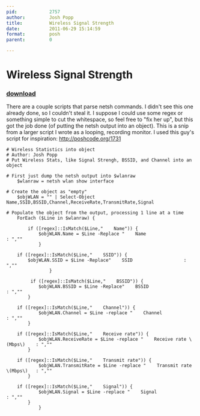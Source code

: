 ```yaml
---
pid:            2757
author:         Josh Popp
title:          Wireless Signal Strength
date:           2011-06-29 15:14:59
format:         posh
parent:         0

---
```


# Wireless Signal Strength

### [download](Scripts\2757.ps1)

There are a couple scripts that parse netsh commands.  I didn't see this one already done, so I couldn't steal it.  I suppose I could use some regex or something simple to cut the whitespace, so feel free to "fix her up", but this got the job done (of putting the netsh output into an object).  This is a snip from a larger script I wrote as a looping, recording monitor.  I used this guy's script for inspiration: http://poshcode.org/1731

```posh
# Wireless Statistics into object
# Author: Josh Popp
# Put Wireless Stats, like Signal Strengh, BSSID, and Channel into an object

# First just dump the netsh output into $wlanraw 
    $wlanraw = netsh wlan show interface

# Create the object as "empty"
    $objWLAN = "" | Select-Object Name,SSID,BSSID,Channel,ReceiveRate,TransmitRate,Signal

# Populate the object from the output, processing 1 line at a time
    ForEach ($Line in $wlanraw) {
        
    	if ([regex]::IsMatch($Line,"    Name")) {
    		$objWLAN.Name = $Line -Replace "    Name                   : ",""
    		}
               
	if ([regex]::IsMatch($Line,"    SSID")) {
		$objWLAN.SSID = $Line -Replace"    SSID                   : ",""
    	       	}
               
         if ([regex]::IsMatch($Line,"    BSSID")) {
    	 	$objWLAN.BSSID = $Line -Replace"    BSSID                  : ",""
		}
               
	if ([regex]::IsMatch($Line,"    Channel")) {
    	   	$objWLAN.Channel = $Line -replace "    Channel                : ",""
		}
               
	if ([regex]::IsMatch($Line,"    Receive rate")) {
    	   	$objWLAN.ReceiveRate = $Line -replace "    Receive rate \(Mbps\)    : ",""
		}   
               
	if ([regex]::IsMatch($Line,"    Transmit rate")) {
    	   	$objWLAN.TransmitRate = $Line -replace "    Transmit rate \(Mbps\)   : ",""
		}  
               
	if ([regex]::IsMatch($Line,"    Signal")) {
    	   	$objWLAN.Signal = $Line -replace "    Signal                 : ",""
		}
        	}
```

